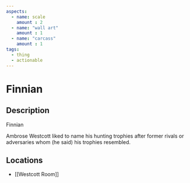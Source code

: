 ```yaml
---
aspects: 
  - name: scale
    amount : 2
  - name: "wall art"
    amount : 1
  - name: "carcass"
    amount : 1
tags:
  - thing
  - actionable
---
```


# Finnian

## Description
Finnian

Ambrose Westcott liked to name his hunting trophies after former rivals or adversaries whom (he said) his trophies resembled.
## Locations
- [[Westcott Room]]